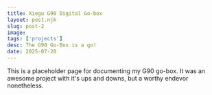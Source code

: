```yaml
---
title: Xiegu G90 Digital Go-box
layout: post.njk
slug: post-2
image: 
tags: ['projects']
desc: The G90 Go-Box is a go!
date: 2025-07-20
---
```


This is a placeholder page for documenting my G90 go-box. It was an awesome project with it's ups and downs, but a worthy endevor nonetheless.